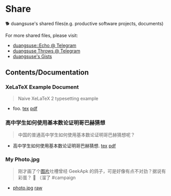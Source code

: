 # Share
🐕 duangsuse's shared files(e.g. productive software projects, documents)

For more shared files, please visit:

+ [duangsuse::Echo @ Telegram](https://t.me/dsuse)
+ [duangsuse Throws @ Telegram](https://t.me/dsuset)
+ [duangsuse's Gists](https://gist.github.com/duangsuse)

## Contents/Documentation

### XeLaTeX Example Document

> Naive XeLaTeX 2 typesetting example

+ foo. [tex](https://github.com/duangsuse/Share/blob/master/foo.tex) [pdf](https://github.com/duangsuse/Share/blob/master/foo.pdf)

### 高中学生如何使用基本数论证明哥巴赫猜想

> 中国的普通高中学生如何使用基本数论证明哥巴赫猜想呢？

+ 高中学生如何使用基本数论证明哥巴赫猜想. [tex](https://github.com/duangsuse/Share/blob/master/%E9%AB%98%E4%B8%AD%E5%AD%A6%E7%94%9F%E5%A6%82%E4%BD%95%E4%BD%BF%E7%94%A8%E5%9F%BA%E6%9C%AC%E6%95%B0%E8%AE%BA%E8%AF%81%E6%98%8E%E5%93%A5%E5%B7%B4%E8%B5%AB%E7%8C%9C%E6%83%B3.tex) [pdf](https://github.com/duangsuse/Share/blob/master/%E9%AB%98%E4%B8%AD%E5%AD%A6%E7%94%9F%E5%A6%82%E4%BD%95%E4%BD%BF%E7%94%A8%E5%9F%BA%E6%9C%AC%E6%95%B0%E8%AE%BA%E8%AF%81%E6%98%8E%E5%93%A5%E5%B7%B4%E8%B5%AB%E7%8C%9C%E6%83%B3.pdf)

### My Photo.jpg

> 刚才画了个[图片](https://t.me/dsuse/8695)吐槽曾经 GeekApk 的鸽子，可是好像有点不对劲？据说有彩蛋？ 🙈 （溜了 #campaign

+ [photo.jpg](https://github.com/duangsuse/Share/blob/master/photo.jpg) [raw](https://github.com/duangsuse/Share/raw/master/photo.jpg)


